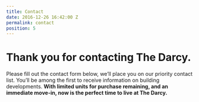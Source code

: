 ```yaml
---
title: Contact
date: 2016-12-26 16:42:00 Z
permalink: contact
position: 5
---
```


# Thank you for contacting The Darcy.

Please fill out the contact form below, we’ll place you on our priority contact list. You’ll be among the first to receive information on building developments. **With limited units for purchase remaining, and an immediate move-in, now is the perfect time to live at The Darcy.**
